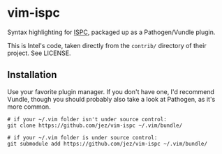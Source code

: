 # vim-ispc

Syntax highlighting for [ISPC](https://ispc.github.io/), packaged up as a
Pathogen/Vundle plugin.

This is Intel's code, taken directly from the `contrib/` directory of their
project. See LICENSE.

## Installation

Use your favorite plugin manager. If you don't have one, I'd recommend Vundle,
though you should probably also take a look at Pathogen, as it's more common.

```
# if your ~/.vim folder isn't under source control:
git clone https://github.com/jez/vim-ispc ~/.vim/bundle/

# if your ~/.vim folder is under source control:
git submodule add https://github.com/jez/vim-ispc ~/.vim/bundle/
```
